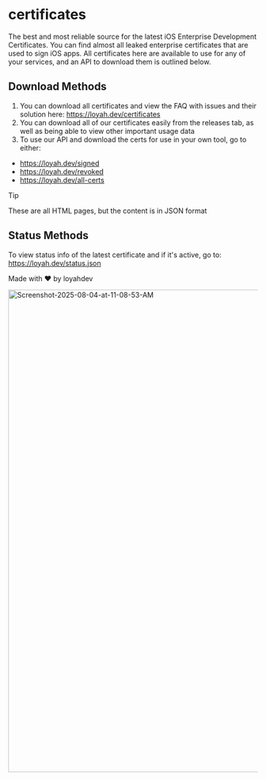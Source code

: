# certificates
The best and most reliable source for the latest iOS Enterprise Development Certificates.
You can find almost all leaked enterprise certificates that are used to sign iOS apps.
All certificates here are available to use for any of your services, and an API to download them is outlined below.

## Download Methods
1. You can download all certificates and view the FAQ with issues and their solution here: https://loyah.dev/certificates
2. You can download all of our certificates easily from the releases tab, as well as being able to view other important usage data
3. To use our API and download the certs for use in your own tool, go to either:
- https://loyah.dev/signed
- https://loyah.dev/revoked
- https://loyah.dev/all-certs
> [!TIP]
> These are all HTML pages, but the content is in JSON format

## Status Methods
To view status info of the latest certificate and if it's active, go to: https://loyah.dev/status.json

Made with ❤️ by loyahdev

<img width="1800" height="975" alt="Screenshot-2025-08-04-at-11-08-53-AM" src="https://github.com/user-attachments/assets/f1c27447-5098-4c4d-998a-a529da04f297" />
